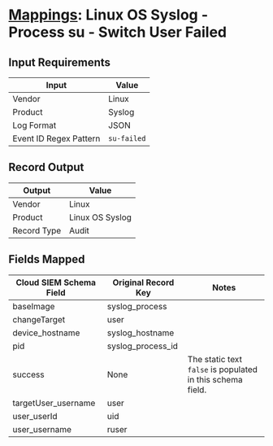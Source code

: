 # [Mappings](README.md): Linux OS Syslog - Process su - Switch User Failed

## Input Requirements

|Input|Value|
|-----|-----|
|Vendor|Linux|
|Product|Syslog|
|Log Format|JSON|
|Event ID Regex Pattern|`su-failed`|

## Record Output

|Output|Value|
|------|-----|
|Vendor|Linux|
|Product|Linux OS Syslog|
|Record Type|Audit|

## Fields Mapped

|Cloud SIEM Schema Field|Original Record Key|Notes|
|-----------------------|-------------------|-----|
|baseImage|syslog_process||
|changeTarget|user||
|device_hostname|syslog_hostname||
|pid|syslog_process_id||
|success|None|The static text `false` is populated in this schema field.|
|targetUser_username|user||
|user_userId|uid||
|user_username|ruser||

